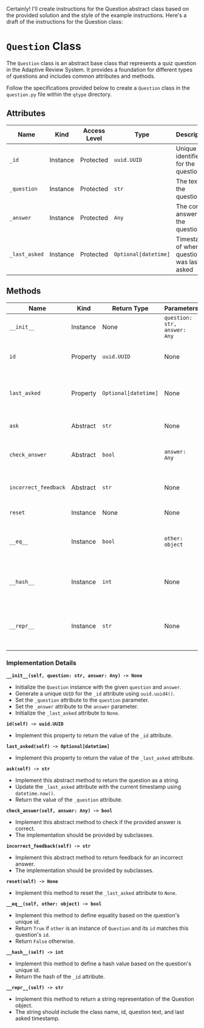 Certainly! I'll create instructions for the Question abstract class based on the provided solution and the style of the example instructions. Here's a draft of the instructions for the Question class:

# `Question` Class

The `Question` class is an abstract base class that represents a quiz question in the Adaptive Review System. It provides a foundation for different types of questions and includes common attributes and methods.

Follow the specifications provided below to create a `Question` class in the `question.py` file within the `qtype` directory.

## Attributes

| Name          | Kind     | Access Level | Type               | Description                                    |
|---------------|----------|--------------|--------------------|------------------------------------------------|
| `_id`         | Instance | Protected    | `uuid.UUID`        | Unique identifier for the question             |
| `_question`   | Instance | Protected    | `str`              | The text of the question                       |
| `_answer`     | Instance | Protected    | `Any`              | The correct answer to the question             |
| `_last_asked` | Instance | Protected    | `Optional[datetime]` | Timestamp of when the question was last asked |

## Methods

| Name                 | Kind       | Return Type        | Parameters     | Description                                           |
|----------------------|------------|---------------------|----------------|-------------------------------------------------------|
| `__init__`           | Instance   | None                | `question: str, answer: Any` | Initialize a new Question instance       |
| `id`                 | Property   | `uuid.UUID`         | None           | Get the unique identifier of the question             |
| `last_asked`         | Property   | `Optional[datetime]` | None           | Get the timestamp of when the question was last asked |
| `ask`                | Abstract   | `str`               | None           | Return the question as a string                       |
| `check_answer`       | Abstract   | `bool`              | `answer: Any`  | Check if the provided answer is correct               |
| `incorrect_feedback` | Abstract   | `str`               | None           | Return feedback for an incorrect answer               |
| `reset`              | Instance   | None                | None           | Reset the last asked time                             |
| `__eq__`             | Instance   | `bool`              | `other: object` | Define equality based on the question's unique id     |
| `__hash__`           | Instance   | `int`               | None           | Define a hash value based on the question's unique id |
| `__repr__`           | Instance   | `str`               | None           | Return a string representation of the Question object |

### Implementation Details

**`__init__(self, question: str, answer: Any) -> None`**
- Initialize the `Question` instance with the given `question` and `answer`.
- Generate a unique `UUID` for the `_id` attribute using `uuid.uuid4()`.
- Set the `_question` attribute to the `question` parameter.
- Set the `_answer` attribute to the `answer` parameter.
- Initialize the `_last_asked` attribute to `None`.

**`id(self) -> uuid.UUID`**
- Implement this property to return the value of the `_id` attribute.

**`last_asked(self) -> Optional[datetime]`**
- Implement this property to return the value of the `_last_asked` attribute.

**`ask(self) -> str`**
- Implement this abstract method to return the question as a string.
- Update the `_last_asked` attribute with the current timestamp using `datetime.now()`.
- Return the value of the `_question` attribute.

**`check_answer(self, answer: Any) -> bool`**
- Implement this abstract method to check if the provided answer is correct.
- The implementation should be provided by subclasses.

**`incorrect_feedback(self) -> str`**
- Implement this abstract method to return feedback for an incorrect answer.
- The implementation should be provided by subclasses.

**`reset(self) -> None`**
- Implement this method to reset the `_last_asked` attribute to `None`.

**`__eq__(self, other: object) -> bool`**
- Implement this method to define equality based on the question's unique id.
- Return `True` if `other` is an instance of `Question` and its `id` matches this question's `id`.
- Return `False` otherwise.

**`__hash__(self) -> int`**
- Implement this method to define a hash value based on the question's unique id.
- Return the hash of the `_id` attribute.

**`__repr__(self) -> str`**
- Implement this method to return a string representation of the Question object.
- The string should include the class name, id, question text, and last asked timestamp.


